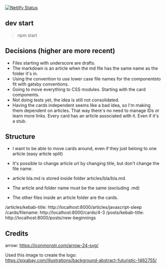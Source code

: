 [![Netlify Status](https://api.netlify.com/api/v1/badges/5e039406-00ce-4a36-a25e-6ef2eaa73271/deploy-status)](https://app.netlify.com/sites/zealous-booth-c55977/deploys)

## dev start

> npm start

## Decisions (higher are more recent)

- Files starting with underscore are drafts.
- The markdown is an article when the md file has the same name as the folder it's in.
- Using the convention to use lower case file names for the componentsto fit with gatsby conventions.
- Going to move everything to CSS modules. Starting with the card components.
- Not doing tests yet, the idea is still not consolidated.
- Having the cards independent seems like a bad idea, so I'm making them dependent on articles. That way there's no need to manage IDs or learn more links. Every card has an article associated with it. Even if it's a stub.

## Structure

- I want to be able to move cards around, even if they just belong to one article (easy article split)
- It's possible to change article url by changing title, but don't change the file name.

- article bla.md is stored inside folder articles/bla/bla.md.
- The article and folder name must be the same (excluding .md)
- The other files inside an article folder are the cards.

/articles/kebab-title: http://localhost:8000/articles/javascript-sleep
/cards/filename: http://localhost:8000/cards/4-3
/posts/kebab-title: http://localhost:8000/posts/new-beginnings

## Credits

arrow: https://iconmonstr.com/arrow-24-svg/

Used this image to create the logo: https://pixabay.com/illustrations/background-abstract-futuristic-1462755/
